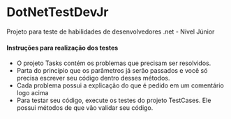 # DotNetTestDevJr
Projeto para teste de habilidades de desenvolvedores .net - Nível Júnior

<h4>Instruções para realização dos testes</h4>

- O projeto Tasks contém os problemas que precisam ser resolvidos.
- Parta do princípio que os parâmetros já serão passados e você só precisa escrever seu código dentro desses métodos.
- Cada problema possui a explicação do que é pedido em um comentário logo acima
- Para testar seu código, execute os testes do projeto TestCases. Ele possui métodos de que vão validar seu código.
